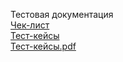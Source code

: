  Тестовая документация  
[Чек-лист](https://docs.google.com/spreadsheets/d/1rUg8FjL7D5EQKvqJ_p6qWlRy6gmCO2neNq161QT2pvM/edit?gid=0#gid=0)   
[Тест-кейсы](https://app.qase.io/project/G9?suite=31&tab=&view=2&previewMode=side)  
[Тест-кейсы.pdf](https://github.com/user-attachments/files/18188697/-.pdf)
